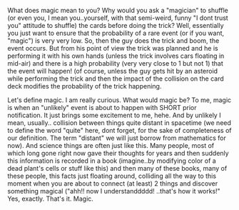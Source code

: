 What does magic mean to you? Why would you ask a "magician" to shuffle (or even you, I mean you..yourself, with that semi-weird, funny "I dont trust you" attitude to shuffle) the cards before doing the trick?
Well, essentially you just want to ensure that the probability of a rare event (or if you want, "magic") is very very low. So, then the guy does the trick and boom, the event occurs. But from his point of view the trick was planned and he is performing it with his own hands (unless the trick involves cars floating in mid-air) and there is a high probability (very very close to 1 but not 1) that the event will happen! (of course, unless the guy gets hit by an asteroid while performing the trick and then the impact of the collision on the card deck modifies the probability of the trick happening.

Let's define magic. I am really curious. What would magic be? To me, magic is when an "unlikely" event is about to happen with SHORT prior notification. It just brings some excitement to me, hehe.
And by unlikely I mean, usually.. collision between things quite distant in spacetime (we need to define the word "quite" here, dont forget, for the sake of completeness of our definition. The term "distant" we will just borrow from mathematics for now). And science things are often just like this. Many people, most of which long gone right now gave their thoughts for years and then suddenly this information is recorded in a book (imagine..by modifying color of a dead plant's cells or stuff like this) and then many of these books, many of these people, this facts just floating around, colliding all the way to this moment when you are about to connect (at least) 2 things and discover something magical ("ahh!! now I understanddddd! ..that's how it works!" Yes, exactly. That's it. Magic.

